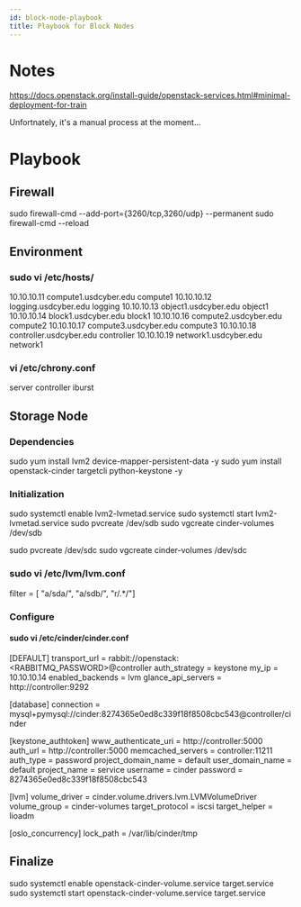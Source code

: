 ```yaml
---
id: block-node-playbook
title: Playbook for Block Nodes
---
```

# Notes
https://docs.openstack.org/install-guide/openstack-services.html#minimal-deployment-for-train

Unfortnately, it's a manual process at the moment...
# Playbook
## Firewall
sudo firewall-cmd --add-port={3260/tcp,3260/udp} --permanent
sudo firewall-cmd --reload
## Environment
### sudo vi /etc/hosts/
10.10.10.11  compute1.usdcyber.edu    compute1
10.10.10.12  logging.usdcyber.edu     logging
10.10.10.13  object1.usdcyber.edu     object1
10.10.10.14  block1.usdcyber.edu      block1
10.10.10.16  compute2.usdcyber.edu    compute2
10.10.10.17  compute3.usdcyber.edu    compute3
10.10.10.18  controller.usdcyber.edu  controller
10.10.10.19  network1.usdcyber.edu    network1
### vi /etc/chrony.conf
server controller iburst
## Storage Node
### Dependencies
sudo yum install lvm2 device-mapper-persistent-data -y
sudo yum install openstack-cinder targetcli python-keystone -y
### Initialization
sudo systemctl enable lvm2-lvmetad.service
sudo systemctl start lvm2-lvmetad.service
sudo pvcreate /dev/sdb
sudo vgcreate cinder-volumes /dev/sdb

sudo pvcreate /dev/sdc
sudo vgcreate cinder-volumes /dev/sdc
### sudo vi /etc/lvm/lvm.conf 
filter = [ "a/sda/", "a/sdb/", "r/.*/"]
### Configure
#### sudo vi /etc/cinder/cinder.conf
[DEFAULT]
transport_url = rabbit://openstack:<RABBITMQ_PASSWORD>@controller
auth_strategy = keystone
my_ip = 10.10.10.14
enabled_backends = lvm
glance_api_servers = http://controller:9292

[database]
connection = mysql+pymysql://cinder:8274365e0ed8c339f18f8508cbc543@controller/cinder

[keystone_authtoken]
www_authenticate_uri = http://controller:5000
auth_url = http://controller:5000
memcached_servers = controller:11211
auth_type = password
project_domain_name = default
user_domain_name = default
project_name = service
username = cinder
password = 8274365e0ed8c339f18f8508cbc543

[lvm]
volume_driver = cinder.volume.drivers.lvm.LVMVolumeDriver
volume_group = cinder-volumes
target_protocol = iscsi
target_helper = lioadm

[oslo_concurrency]
lock_path = /var/lib/cinder/tmp
## Finalize
sudo systemctl enable openstack-cinder-volume.service target.service
sudo systemctl start openstack-cinder-volume.service target.service
